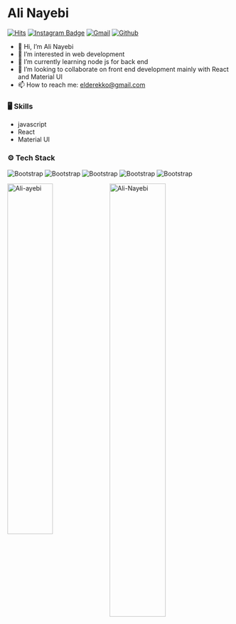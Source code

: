 # Ali Nayebi

[![Hits](https://hits.seeyoufarm.com/api/count/incr/badge.svg?url=https%3A%2F%2Fgithub.com%2Fhejazizo%2Fhejazizo&count_bg=%2379C83D&title_bg=%23555555&icon=&icon_color=%23E7E7E7&title=Profile+Views&edge_flat=false)](https://hits.seeyoufarm.com)
[![Instagram Badge](https://img.shields.io/badge/-Instagram-purple?logo=instagram&logoColor=white&link=https://instagram.com/ali_.nb/)](https://www.instagram.com/ali_.nb)
[![Gmail](https://img.shields.io/badge/-Gmail-c14438?style=flat&logo=Gmail&logoColor=white)](mailto:elderekkoo@gmail.com)
[![Github](https://img.shields.io/github/followers/Ali-Nayebi?label=Follow&style=social)](https://github.com/Ali-Nayebi)

- 👋 Hi, I’m Ali Nayebi
- 👀 I’m interested in web development
- 🌱 I’m currently learning node js for back end 
- 💞️ I’m looking to collaborate on front end development mainly with React and Material UI 
- 📫 How to reach me:  elderekko@gmail.com


### 🖥 Skills

- javascript
- React
- Material UI
### ⚙️ Tech Stack

![Bootstrap](https://img.shields.io/badge/JavaScript-F7DF11?logo=javascript&color=353535&style=flat-square) ![Bootstrap](https://img.shields.io/badge/-ReactJs-61DAFB?logo=react&color=353535&style=flat-square) ![Bootstrap](https://img.shields.io/badge/Node.js-43853D?logo=node.js&color=353535&style=flat-square) ![Bootstrap](https://img.shields.io/badge/-Linux-grey?style=flat-square&logo=linux&color=353535) ![Bootstrap](https://img.shields.io/badge/-Visual%20Studio%20Code-05122A?style=flat-square&logo=Visual-Studio-Code&color=353535)

<div>
  <img width="45%" align="left" src="https://github-readme-stats.vercel.app/api/top-langs?username=Ali-Nayebi&show_icons=true&locale=en&layout=compact" alt="Ali-ayebi" />
  <img width="50%"  src="https://github-readme-streak-stats.herokuapp.com/?user=Ali-Nayebi&" alt="Ali-Nayebi" />
</div>
